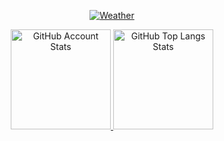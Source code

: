 <p align="center">
   <a href="https://github.com/Andcool-Systems/weather-widget-api">
   <img 
      src="https://functions.yandexcloud.net/d4es4esmehdrbele9un8?place=pskov?" + v_DATE
      alt="Weather"
      /img>
   </a>
</p>

<p align="center">
   <a href="#">
   <img 
      src="https://github-readme-stats.vercel.app/api?username=Andcool-Systems&show_icons=true&border_color=30363d&bg_color=0d1117&text_color=eef2ff&title_color=818cf8&count_private=true&border_radius=4" 
      alt="GitHub Account Stats"
      height="160"
      /img>
   </a>
   <a href="#">
   <img 
      src="https://github-readme-stats.vercel.app/api/top-langs/?username=Andcool-Systems&layout=compact&border_color=30363d&bg_color=0d1117&text_color=eef2ff&title_color=818cf8&border_radius=4"
      alt="GitHub Top Langs Stats"
      height="160"
      /img>
   </a>

   
</p>
